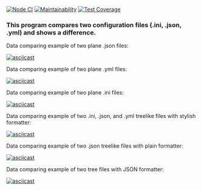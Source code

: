 [![Node CI](https://github.com/IlliaTemnov/frontend-project-lvl1/workflows/Node%20CI/badge.svg)](https://github.com/IlliaTemnov/frontend-project-lvl2/actions)
[![Maintainability](https://api.codeclimate.com/v1/badges/71f8e550658aa9c68326/maintainability)](https://codeclimate.com/github/IlliaTemnov/frontend-project-lvl2/maintainability)
[![Test Coverage](https://api.codeclimate.com/v1/badges/dd8340b2c6abdc94b4cc/test_coverage)](https://codeclimate.com/github/IlliaTemnov/frontend-project-lvl2/test_coverage)

### This program compares two configuration files (.ini, .json, .yml) and shows a difference.

Data comparing example of two plane .json files: 

[![asciicast](https://asciinema.org/a/96rRSMSaS4WdSUKUMr389L2nC.svg)](https://asciinema.org/a/96rRSMSaS4WdSUKUMr389L2nC)

Data comparing example of two plane .yml files:

[![asciicast](https://asciinema.org/a/eYEPZTyfzezLyaaZ61kM3CYw4.svg)](https://asciinema.org/a/eYEPZTyfzezLyaaZ61kM3CYw4)

Data comparing example of two plane .ini files:

[![asciicast](https://asciinema.org/a/e6vOtpcDt49ErUB8RmnzgfgIy.svg)](https://asciinema.org/a/e6vOtpcDt49ErUB8RmnzgfgIy)

Data comparing example of two .ini, .json, and .yml treelike files with stylish formatter:

[![asciicast](https://asciinema.org/a/44XbO5ybZdvCQ34v2wS0kQuyI.svg)](https://asciinema.org/a/44XbO5ybZdvCQ34v2wS0kQuyI)

Data comparing example of two .json treelike files with plain formatter:

[![asciicast](https://asciinema.org/a/tsqdVutwqPrzOuoXaayX6DtPx.svg)](https://asciinema.org/a/tsqdVutwqPrzOuoXaayX6DtPx)

Data comparing example of two tree files with JSON formatter:

[![asciicast](https://asciinema.org/a/FvhtzlonLJ1CdrleF7Jq9WjZk.svg)](https://asciinema.org/a/FvhtzlonLJ1CdrleF7Jq9WjZk)